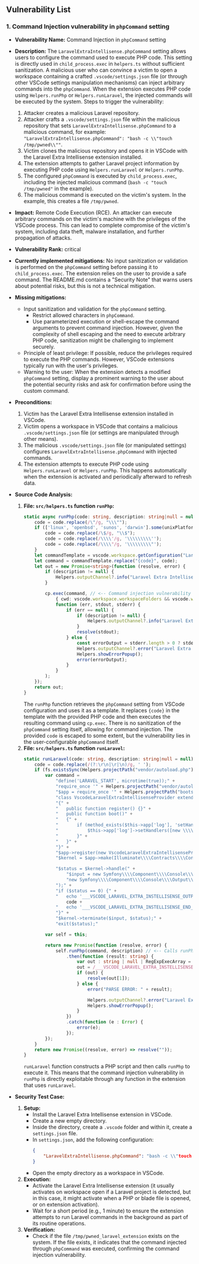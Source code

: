 ## Vulnerability List

### 1. Command Injection vulnerability in `phpCommand` setting

*   **Vulnerability Name:** Command Injection in `phpCommand` setting
*   **Description:**
    The `LaravelExtraIntellisense.phpCommand` setting allows users to configure the command used to execute PHP code. This setting is directly used in `child_process.exec` in `helpers.ts` without sufficient sanitization. A malicious user who can convince a victim to open a workspace containing a crafted `.vscode/settings.json` file (or through other VSCode settings manipulation mechanisms) can inject arbitrary commands into the `phpCommand`. When the extension executes PHP code using `Helpers.runPhp` or `Helpers.runLaravel`, the injected commands will be executed by the system.
    Steps to trigger the vulnerability:
    1.  Attacker creates a malicious Laravel repository.
    2.  Attacker crafts a `.vscode/settings.json` file within the malicious repository that sets `LaravelExtraIntellisense.phpCommand` to a malicious command, for example: `"LaravelExtraIntellisense.phpCommand": "bash -c \\"touch /tmp/pwned\\""`.
    3.  Victim clones the malicious repository and opens it in VSCode with the Laravel Extra Intellisense extension installed.
    4.  The extension attempts to gather Laravel project information by executing PHP code using `Helpers.runLaravel` or `Helpers.runPhp`.
    5.  The configured `phpCommand` is executed by `child_process.exec`, including the injected malicious command (`bash -c "touch /tmp/pwned"` in the example).
    6.  The malicious command is executed on the victim's system. In the example, this creates a file `/tmp/pwned`.
*   **Impact:**
    Remote Code Execution (RCE). An attacker can execute arbitrary commands on the victim's machine with the privileges of the VSCode process. This can lead to complete compromise of the victim's system, including data theft, malware installation, and further propagation of attacks.
*   **Vulnerability Rank:** critical
*   **Currently implemented mitigations:**
    No input sanitization or validation is performed on the `phpCommand` setting before passing it to `child_process.exec`. The extension relies on the user to provide a safe command. The README.md contains a "Security Note" that warns users about potential risks, but this is not a technical mitigation.
*   **Missing mitigations:**
    *   Input sanitization and validation for the `phpCommand` setting.
        *   Restrict allowed characters in `phpCommand`.
        *   Use parameterized execution or shell-escape the command arguments to prevent command injection. However, given the complexity of shell escaping and the need to execute arbitrary PHP code, sanitization might be challenging to implement securely.
    *   Principle of least privilege: If possible, reduce the privileges required to execute the PHP commands. However, VSCode extensions typically run with the user's privileges.
    *   Warning to the user: When the extension detects a modified `phpCommand` setting, display a prominent warning to the user about the potential security risks and ask for confirmation before using the custom command.
*   **Preconditions:**
    1.  Victim has the Laravel Extra Intellisense extension installed in VSCode.
    2.  Victim opens a workspace in VSCode that contains a malicious `.vscode/settings.json` file (or settings are manipulated through other means).
    3.  The malicious `.vscode/settings.json` file (or manipulated settings) configures `LaravelExtraIntellisense.phpCommand` with injected commands.
    4.  The extension attempts to execute PHP code using `Helpers.runLaravel` or `Helpers.runPhp`. This happens automatically when the extension is activated and periodically afterward to refresh data.
*   **Source Code Analysis:**
    1.  **File: `src/helpers.ts` function `runPhp`:**
        ```typescript
        static async runPhp(code: string, description: string|null = null) : Promise<string> {
            code = code.replace(/\"/g, "\\\"");
            if (['linux', 'openbsd', 'sunos', 'darwin'].some(unixPlatforms => os.platform().includes(unixPlatforms))) {
                code = code.replace(/\$/g, "\\$");
                code = code.replace(/\\\\'/g, '\\\\\\\\\'');
                code = code.replace(/\\\\"/g, '\\\\\\\\\"');
            }
            let commandTemplate = vscode.workspace.getConfiguration("LaravelExtraIntellisense").get<string>('phpCommand') ?? "php -r \"{code}\"";
            let command = commandTemplate.replace("{code}", code);
            let out = new Promise<string>(function (resolve, error) {
                if (description != null) {
                    Helpers.outputChannel?.info("Laravel Extra Intellisense command started: " + description);
                }

                cp.exec(command, // <-- Command injection vulnerability here
                    { cwd: vscode.workspace.workspaceFolders && vscode.workspace.workspaceFolders.length > 0 ? vscode.workspace.workspaceFolders[0].uri.fsPath : undefined },
                    function (err, stdout, stderr) {
                        if (err == null) {
                            if (description != null) {
                                Helpers.outputChannel?.info("Laravel Extra Intellisense Resolved: " + description);
                            }
                            resolve(stdout);
                        } else {
                            const errorOutput = stderr.length > 0 ? stderr : stdout;
                            Helpers.outputChannel?.error("Laravel Extra Intellisense Error:\n " + (description ?? '') + '\n\n' + errorOutput);
                            Helpers.showErrorPopup();
                            error(errorOutput);
                        }
                    }
                );
            });
            return out;
        }
        ```
        The `runPhp` function retrieves the `phpCommand` setting from VSCode configuration and uses it as a template. It replaces `{code}` in the template with the provided PHP code and then executes the resulting command using `cp.exec`. There is no sanitization of the `phpCommand` setting itself, allowing for command injection. The provided `code` is escaped to some extent, but the vulnerability lies in the user-configurable `phpCommand` itself.
    2.  **File: `src/helpers.ts` function `runLaravel`:**
        ```typescript
        static runLaravel(code: string, description: string|null = null) : Promise<string> {
            code = code.replace(/(?:\r\n|\r|\n)/g, ' ');
            if (fs.existsSync(Helpers.projectPath("vendor/autoload.php")) && fs.existsSync(Helpers.projectPath("bootstrap/app.php"))) {
                var command =
                    "define('LARAVEL_START', microtime(true));" +
                    "require_once '" + Helpers.projectPath("vendor/autoload.php", true) + "';" +
                    "$app = require_once '" + Helpers.projectPath("bootstrap/app.php", true) + "';" +
                    "class VscodeLaravelExtraIntellisenseProvider extends \\\\Illuminate\\\\Support\\\\ServiceProvider" +
                    "{" +
                    "   public function register() {}" +
                    "	public function boot()" +
                    "	{" +
                    "       if (method_exists($this->app['log'], 'setHandlers')) {" +
                    "			$this->app['log']->setHandlers([new \\\\Monolog\\\\Handler\\\\ProcessHandler()]);" +
                    "		}" +
                    "	}" +
                    "}" +
                    "$app->register(new VscodeLaravelExtraIntellisenseProvider($app));" +
                    "$kernel = $app->make(Illuminate\\\\Contracts\\\\Console\\\\Kernel::class);" +

                    "$status = $kernel->handle(" +
                        "$input = new Symfony\\\\Component\\\\Console\\\\Input\\\\ArgvInput," +
                        "new Symfony\\\\Component\\\\Console\\\\Output\\\\ConsoleOutput" +
                    ");" +
                    "if ($status == 0) {" +
                    "	echo '___VSCODE_LARAVEL_EXTRA_INSTELLISENSE_OUTPUT___';" +
                        code +
                    "	echo '___VSCODE_LARAVEL_EXTRA_INSTELLISENSE_END_OUTPUT___';" +
                    "}" +
                    "$kernel->terminate($input, $status);" +
                    "exit($status);"

                var self = this;

                return new Promise(function (resolve, error) {
                    self.runPhp(command, description) // <-- Calls runPhp, propagating the vulnerability
                        .then(function (result: string) {
                            var out : string | null | RegExpExecArray = result;
                            out = /___VSCODE_LARAVEL_EXTRA_INSTELLISENSE_OUTPUT___(.*)___VSCODE_LARAVEL_EXTRA_INSTELLISENSE_END_OUTPUT___/g.exec(out);
                            if (out) {
                                resolve(out[1]);
                            } else {
                                error("PARSE ERROR: " + result);

                                Helpers.outputChannel?.error("Laravel Extra Intellisense Parse Error:\n " + (description ?? '') + '\\n\\n' + result);
                                Helpers.showErrorPopup();
                            }
                        })
                        .catch(function (e : Error) {
                            error(e);
                        });
                });
            }
            return new Promise((resolve, error) => resolve(""));
        }
        ```
        `runLaravel` function constructs a PHP script and then calls `runPhp` to execute it. This means that the command injection vulnerability in `runPhp` is directly exploitable through any function in the extension that uses `runLaravel`.

*   **Security Test Case:**
    1.  **Setup:**
        *   Install the Laravel Extra Intellisense extension in VSCode.
        *   Create a new empty directory.
        *   Inside the directory, create a `.vscode` folder and within it, create a `settings.json` file.
        *   In `settings.json`, add the following configuration:
            ```json
            {
                "LaravelExtraIntellisense.phpCommand": "bash -c \\"touch /tmp/pwned_laravel_extension\\""
            }
            ```
        *   Open the empty directory as a workspace in VSCode.
    2.  **Execution:**
        *   Activate the Laravel Extra Intellisense extension (it usually activates on workspace open if a Laravel project is detected, but in this case, it might activate when a PHP or blade file is opened, or on extension activation).
        *   Wait for a short period (e.g., 1 minute) to ensure the extension attempts to run Laravel commands in the background as part of its routine operations.
    3.  **Verification:**
        *   Check if the file `/tmp/pwned_laravel_extension` exists on the system. If the file exists, it indicates that the command injected through `phpCommand` was executed, confirming the command injection vulnerability.
